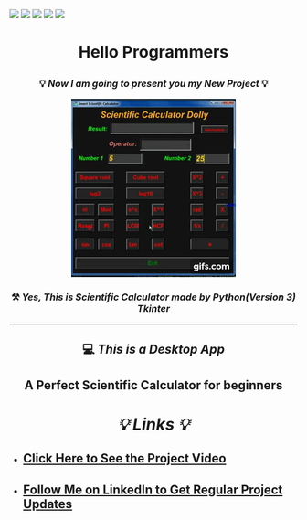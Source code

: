 ![](https://img.shields.io/badge/Programming_Language-Python-blue.svg)
![](https://img.shields.io/badge/Main_Tool_Used-Tkinter-gold.svg)
![](https://img.shields.io/badge/Calculator-Scientific_Calculator-yellow.svg)
![](https://img.shields.io/badge/Python_Version-3.7-brown.svg)
![](https://img.shields.io/badge/Status-Complete-gold.svg)

# <p align="center"> Hello Programmers  </p>

### <p align="center">  💡 _Now I am going to present you my New Project_ 💡 </p>

<p align="center"><img src="Calculator_gif.gif"></p>

###  <p align="center">⚒️ _Yes, This is Scientific Calculator made by Python(Version 3) Tkinter_</p>

---

<h2> <p align="center"> 💻 <i>This is a Desktop App</i></p></h2>
<h2> <p align="center"> A Perfect Scientific Calculator for beginners</p></h2>



<h1><i> <p align="center">💡 Links 💡</p></i></h1>

- ## [Click Here to See the Project Video](https://youtu.be/cOBuDuGY2Sc)

- ## [Follow Me on LinkedIn to Get Regular Project Updates](https://www.linkedin.com/in/samarpan-dasgupta-4aa1061b0/ "LCO")
